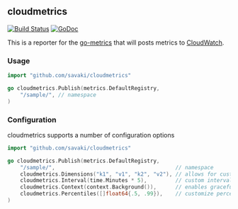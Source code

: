 cloudmetrics 
--------------
[![Build Status](https://snap-ci.com/savaki/cloudmetrics/branch/master/build_image)](https://snap-ci.com/savaki/cloudmetrics/branch/master)
[![GoDoc](https://godoc.org/github.com/savaki/cloudmetrics?status.svg)](https://godoc.org/github.com/savaki/cloudmetrics)

This is a reporter for the [go-metrics](https://github.com/rcrowley/go-metrics)
that will posts metrics to [CloudWatch](https://aws.amazon.com/cloudwatch/).

### Usage

```go
import "github.com/savaki/cloudmetrics"

go cloudmetrics.Publish(metrics.DefaultRegistry,
    "/sample/", // namespace
)
```

### Configuration

cloudmetrics supports a number of configuration options

```go
import "github.com/savaki/cloudmetrics"

go cloudmetrics.Publish(metrics.DefaultRegistry,
    "/sample/",                                      // namespace
    cloudmetrics.Dimensions("k1", "v1", "k2", "v2"), // allows for custom dimensions
    cloudmetrics.Interval(time.Minutes * 5),         // custom interval
    cloudmetrics.Context(context.Background()),      // enables graceful shutdown via golang.org/x/net/context 
    cloudmetrics.Percentiles([]float64{.5, .99}),    // customize percentiles for histograms and timers 
)

```